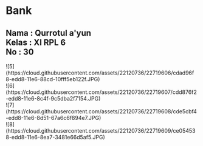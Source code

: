 # Bank
<h2>
Nama : Qurrotul a'yun <br>
Kelas : XI RPL 6 <br>
No : 30 <br>
</h2>
![5](https://cloud.githubusercontent.com/assets/22120736/22719606/cdad96f8-edd8-11e6-88cd-10fff5eb122f.JPG) <br>  
![6](https://cloud.githubusercontent.com/assets/22120736/22719607/cdd876f2-edd8-11e6-8c4f-9c5dba2f7154.JPG) <br>
![7](https://cloud.githubusercontent.com/assets/22120736/22719608/cde5cbf4-edd8-11e6-8d51-67a6c6f894e7.JPG) <br>
![8](https://cloud.githubusercontent.com/assets/22120736/22719609/ce054538-edd8-11e6-8ea7-3481e66d5af5.JPG) <br>
